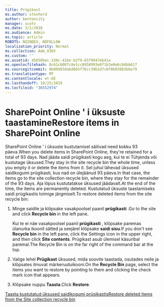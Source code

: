 ```yaml
---
title: Prügikast
ms.author: stevhord
author: bentoncity
manager: scotv
ms.date: 3/1/2018
ms.audience: Admin
ms.topic: article
ROBOTS: NOINDEX, NOFOLLOW
localization_priority: Normal
ms.collection: Adm_O365
ms.custom: ''
ms.assetid: 456586ec-330c-41be-b2f9-65f9947eb41a
ms.openlocfilehash: 8c61c6007c8e1cc8958993e0f1b3e0e6c0dbb617
ms.sourcegitcommit: 0b06093dabd685f76cc39b1d7c0f8b03883b6e79
ms.translationtype: MT
ms.contentlocale: et-EE
ms.lasthandoff: 10/25/2019
ms.locfileid: "36552974"
---
```

# <a name="restore-items-in-sharepoint-online"></a><span data-ttu-id="d64b0-102">SharePoint Online ' i üksuste taastamine</span><span class="sxs-lookup"><span data-stu-id="d64b0-102">Restore items in SharePoint Online</span></span>

<span data-ttu-id="d64b0-103">SharePoint Online ' i üksuste kustutamisel säilivad need kokku 93 päeva.</span><span class="sxs-lookup"><span data-stu-id="d64b0-103">When you delete items in SharePoint Online, they're retained for a total of 93 days.</span></span> <span data-ttu-id="d64b0-104">Nad jääda saidi prügikasti kogu aeg, kui te ei Tühjenda või kustutage üksused.</span><span class="sxs-lookup"><span data-stu-id="d64b0-104">They stay in the site recycle bin the whole time, unless you empty it or delete the items from it.</span></span> <span data-ttu-id="d64b0-105">Sel juhul lähevad üksused saidikogumi prügikasti, kus nad on ülejäänud 93 päeva.</span><span class="sxs-lookup"><span data-stu-id="d64b0-105">In that case, the items go to the site collection recycle bin, where they stay for the remainder of the 93 days.</span></span> <span data-ttu-id="d64b0-106">Aja lõpus kustutatakse üksused jäädavalt.</span><span class="sxs-lookup"><span data-stu-id="d64b0-106">At the end of the time, the items are permanently deleted.</span></span> <span data-ttu-id="d64b0-107">Kustutatud üksuste taastamiseks saidi prügikastis toimige järgmiselt.</span><span class="sxs-lookup"><span data-stu-id="d64b0-107">To restore deleted items from the site recycle bin:</span></span>
  
1. <span data-ttu-id="d64b0-108">Minge saidile ja klõpsake vasakpoolsel paanil **prügikasti** .</span><span class="sxs-lookup"><span data-stu-id="d64b0-108">Go to the site and click **Recycle bin** in the left pane.</span></span> 
    
    <span data-ttu-id="d64b0-109">Kui te ei näe vasakpoolsel paanil **prügikasti** , klõpsake paremas ülanurka ikoonil sätted ja seejärel klõpsake **saidi sisu**.</span><span class="sxs-lookup"><span data-stu-id="d64b0-109">If you don't see **Recycle bin** in the left pane, click the Settings icon in the upper right, and then click **Site contents**.</span></span> <span data-ttu-id="d64b0-110">Prügikast asub ülemisel käsuribal paremal.</span><span class="sxs-lookup"><span data-stu-id="d64b0-110">The Recycle Bin is on the far right of the command bar at the top.</span></span>
    
2. <span data-ttu-id="d64b0-111">Valige lehel **Prügikast** üksused, mida soovite taastada, osutades neile ja klõpsates ilmuvat märkeruutuikooni.</span><span class="sxs-lookup"><span data-stu-id="d64b0-111">On the **Recycle Bin** page, select the items you want to restore by pointing to them and clicking the check mark icon that appears.</span></span> 
    
3. <span data-ttu-id="d64b0-112">Klõpsake nuppu **Taasta**.</span><span class="sxs-lookup"><span data-stu-id="d64b0-112">Click **Restore**.</span></span>
    
[<span data-ttu-id="d64b0-113">Taasta kustutatud üksused saidikogumi prügikastis</span><span class="sxs-lookup"><span data-stu-id="d64b0-113">Restore deleted items from the Site collection recycle bin</span></span>](https://go.microsoft.com/fwlink/?linkid=866439)
  

